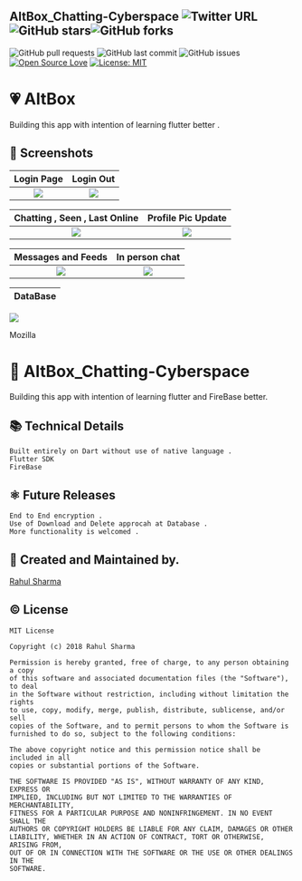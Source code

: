 ## AltBox_Chatting-Cyberspace ![Twitter URL](https://img.shields.io/twitter/url?style=social&url=https://twitter.com/rahuldcrm) ![GitHub stars](https://img.shields.io/github/stars/Noxx-7/AltBox_Chatting-Cyberspace?style=social)![GitHub forks](https://img.shields.io/github/forks/Noxx-7/AltBox_Chatting-Cyberspace?style=social) 
![GitHub pull requests](https://img.shields.io/github/issues-pr/Noxx-7/AltBox_Chatting-Cyberspace) ![GitHub last commit](https://img.shields.io/github/last-commit/Noxx-7/AltBox_Chatting-Cyberspace)  ![GitHub issues](https://img.shields.io/github/issues-raw/Noxx-7/AltBox_Chatting-Cyberspace) [![Open Source Love](https://badges.frapsoft.com/os/v2/open-source.svg?v=103)](https://github.com/Noxx-7/AltBox_Chatting-Cyberspace)
[![License: MIT](https://img.shields.io/badge/License-MIT-yellow.svg)](https://opensource.org/licenses/MIT)


# 💗  AltBox

Building this app with intention of learning flutter better .


## 📱 Screenshots

|                                                      Login Page                                                        |                                                   Login Out                                                    |
|:----------------------------------------------------------------------------------------------------------------------:|:--------------------------------------------------------------------------------------------------------------:|
| ![](https://github.com/Noxx-7/AltBox_Chatting-Cyberspace/assets/83027100/60d050a7-12a0-4489-8bbf-f6c692080fa0)         | ![](https://github.com/Noxx-7/AltBox_Chatting-Cyberspace/assets/83027100/a8b4ebd2-efdd-48fe-b68b-2003cf595ced) |

|                                          Chatting , Seen , Last Online                                         |                                              Profile Pic Update                                                |
|:--------------------------------------------------------------------------------------------------------------:|:--------------------------------------------------------------------------------------------------------------:|
| ![](https://github.com/Noxx-7/AltBox_Chatting-Cyberspace/assets/83027100/3c38b30e-39db-4845-9d4d-046ef7f9aa31) | ![](https://github.com/Noxx-7/AltBox_Chatting-Cyberspace/assets/83027100/eb463c63-abd1-4140-a4ee-b03fc45334e0) |


|                                                    Messages and Feeds                                          |                                                  In person chat                                                |
|:--------------------------------------------------------------------------------------------------------------:|:--------------------------------------------------------------------------------------------------------------:|
| ![](https://github.com/Noxx-7/AltBox_Chatting-Cyberspace/assets/83027100/7a673a61-ab26-4bbf-a788-b69e2685bd23) | ![](https://github.com/Noxx-7/AltBox_Chatting-Cyberspace/assets/83027100/c092f6e1-3feb-4d4b-a6b6-c5a5bead5837) |



 DataBase     |
:-------------------------:|
![](https://github.com/Noxx-7/AltBox_Chatting-Cyberspace/assets/83027100/a7c6fea3-21a7-4b89-872a-8a3791822df1)



Mozilla

# 🤖 AltBox_Chatting-Cyberspace

Building this app with intention of learning flutter and FireBase better.



## 📚 Technical Details
```
Built entirely on Dart without use of native language . 
Flutter SDK
FireBase
```
## ⚛ Future Releases
```
End to End encryption .
Use of Download and Delete approcah at Database .
More functionality is welcomed .
```


## 🙋 Created and Maintained by. 
[Rahul Sharma](https://github.com/Noxx-7)

## © License 
```
MIT License

Copyright (c) 2018 Rahul Sharma

Permission is hereby granted, free of charge, to any person obtaining a copy
of this software and associated documentation files (the "Software"), to deal
in the Software without restriction, including without limitation the rights
to use, copy, modify, merge, publish, distribute, sublicense, and/or sell
copies of the Software, and to permit persons to whom the Software is
furnished to do so, subject to the following conditions:

The above copyright notice and this permission notice shall be included in all
copies or substantial portions of the Software.

THE SOFTWARE IS PROVIDED "AS IS", WITHOUT WARRANTY OF ANY KIND, EXPRESS OR
IMPLIED, INCLUDING BUT NOT LIMITED TO THE WARRANTIES OF MERCHANTABILITY,
FITNESS FOR A PARTICULAR PURPOSE AND NONINFRINGEMENT. IN NO EVENT SHALL THE
AUTHORS OR COPYRIGHT HOLDERS BE LIABLE FOR ANY CLAIM, DAMAGES OR OTHER
LIABILITY, WHETHER IN AN ACTION OF CONTRACT, TORT OR OTHERWISE, ARISING FROM,
OUT OF OR IN CONNECTION WITH THE SOFTWARE OR THE USE OR OTHER DEALINGS IN THE
SOFTWARE.
```
